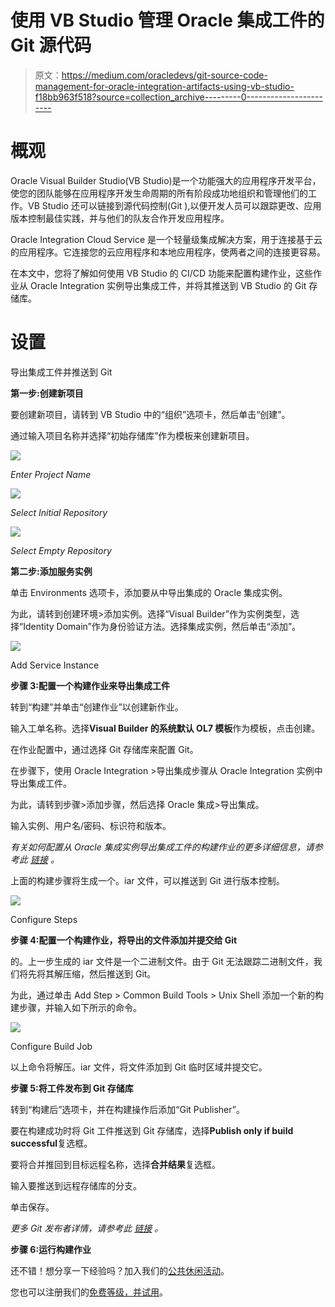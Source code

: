 # 使用 VB Studio 管理 Oracle 集成工件的 Git 源代码

> 原文：<https://medium.com/oracledevs/git-source-code-management-for-oracle-integration-artifacts-using-vb-studio-f18bb963f518?source=collection_archive---------0----------------------->

# 概观

Oracle Visual Builder Studio(VB Studio)是一个功能强大的应用程序开发平台，使您的团队能够在应用程序开发生命周期的所有阶段成功地组织和管理他们的工作。VB Studio 还可以链接到源代码控制(Git ),以便开发人员可以跟踪更改、应用版本控制最佳实践，并与他们的队友合作开发应用程序。

Oracle Integration Cloud Service 是一个轻量级集成解决方案，用于连接基于云的应用程序。它连接您的云应用程序和本地应用程序，使两者之间的连接更容易。

在本文中，您将了解如何使用 VB Studio 的 CI/CD 功能来配置构建作业，这些作业从 Oracle Integration 实例导出集成工件，并将其推送到 VB Studio 的 Git 存储库。

# 设置

导出集成工件并推送到 Git

**第一步:创建新项目**

要创建新项目，请转到 VB Studio 中的“组织”选项卡，然后单击“创建”。

通过输入项目名称并选择“初始存储库”作为模板来创建新项目。

![](img/0a7695fa35cbad345fd9a2303b00afa8.png)

*Enter Project Name*

![](img/00484975fbf042f7873f203d4642afb4.png)

*Select Initial Repository*

![](img/6d7c61081cf05868ecf09ab85b33c27e.png)

*Select Empty Repository*

**第二步:添加服务实例**

单击 Environments 选项卡，添加要从中导出集成的 Oracle 集成实例。

为此，请转到创建环境>添加实例。选择“Visual Builder”作为实例类型，选择“Identity Domain”作为身份验证方法。选择集成实例，然后单击“添加”。

![](img/c5f15963354a65a1d0a5ff975fe90fc5.png)

Add Service Instance

**步骤 3:配置一个构建作业来导出集成工件**

转到“构建”并单击“创建作业”以创建新作业。

输入工单名称。选择**Visual Builder 的系统默认 OL7 模板**作为模板，点击创建。

在作业配置中，通过选择 Git 存储库来配置 Git。

在步骤下，使用 Oracle Integration >导出集成步骤从 Oracle Integration 实例中导出集成工件。

为此，请转到步骤>添加步骤，然后选择 Oracle 集成>导出集成。

输入实例、用户名/密码、标识符和版本。

*有关如何配置从 Oracle 集成实例导出集成工件的构建作业的更多详细信息，请参考此* [*链接*](https://docs.oracle.com/en/cloud/paas/visual-builder/visualbuilder-manage-development-process/build-your-applications.html#GUID-054E71A8-C612-4551-BFEA-4F930B4453CA) *。*

上面的构建步骤将生成一个。iar 文件，可以推送到 Git 进行版本控制。

![](img/d50497722f0473e9d43264ba5f2b0273.png)

Configure Steps

**步骤 4:配置一个构建作业，将导出的文件添加并提交给 Git**

的。上一步生成的 iar 文件是一个二进制文件。由于 Git 无法跟踪二进制文件，我们将先将其解压缩，然后推送到 Git。

为此，通过单击 Add Step > Common Build Tools > Unix Shell 添加一个新的构建步骤，并输入如下所示的命令。

![](img/fc5755d234059de28997f4db72d33b74.png)

Configure Build Job

以上命令将解压。iar 文件，将文件添加到 Git 临时区域并提交它。

**步骤 5:将工件发布到 Git 存储库**

转到“构建后”选项卡，并在构建操作后添加“Git Publisher”。

要在构建成功时将 Git 工件推送到 Git 存储库，选择**Publish only if build successful**复选框。

要将合并推回到目标远程名称，选择**合并结果**复选框。

输入要推送到远程存储库的分支。

单击保存。

*更多 Git 发布者详情，请参考此* [*链接*](https://docs.oracle.com/en/cloud/paas/visual-builder/visualbuilder-manage-development-process/build-your-applications.html#GUID-CFA57364-E0E9-4927-832B-67B5634F5A61) *。*

**步骤 6:运行构建作业**

还不错！想分享一下经验吗？加入我们的[公共休闲活动](https://bit.ly/devrel_slack)。

您也可以注册我们的[免费等级，并试用](https://signup.cloud.oracle.com/?language=en&sourceType=:ex:tb:::::&SC=:ex:tb:::::&pcode=)。